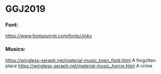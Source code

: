 # GGJ2019

### Font:
https://www.fontsquirrel.com/fonts/Jinky

### Musics:
https://wingless-seraph.net/material-music_town_field.html A forgotten place
https://wingless-seraph.net/material-music_horror.html A crime
